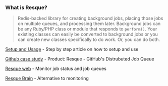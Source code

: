 ### What is Resque?

>Redis-backed library for creating background jobs, placing those jobs on multiple queues, and processing them later.
>Background jobs can be any Ruby/PHP class or module that responds to ```perform()```.
>Your existing classes can easily be converted to background jobs or you can create new classes specifically to do work. Or, you can do both.

[Setup and Usage](http://kamisama.me/2012/10/09/background-jobs-with-php-and-resque-part-1-introduction/) - Step by step article on how to setup and use

[Github case study](http://highscalability.com/blog/2009/11/6/product-resque-githubs-distrubuted-job-queue.html) - Product: Resque - GitHub's Distrubuted Job Queue

[Resque web](https://github.com/resque/resque-web) - Monitor job status and job queues

[Resque Brain](http://technology.stitchfix.com/resque-brain/) - Alternative to monitoring